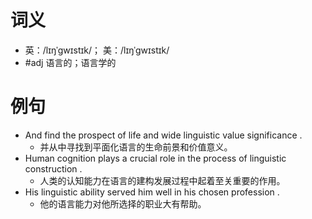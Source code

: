 # 词义
- 英：/lɪŋˈɡwɪstɪk/； 美：/lɪŋˈɡwɪstɪk/
- #adj 语言的；语言学的
# 例句
- And find the prospect of life and wide linguistic value significance .
	- 并从中寻找到平面化语言的生命前景和价值意义。
- Human cognition plays a crucial role in the process of linguistic construction .
	- 人类的认知能力在语言的建构发展过程中起着至关重要的作用。
- His linguistic ability served him well in his chosen profession .
	- 他的语言能力对他所选择的职业大有帮助。
